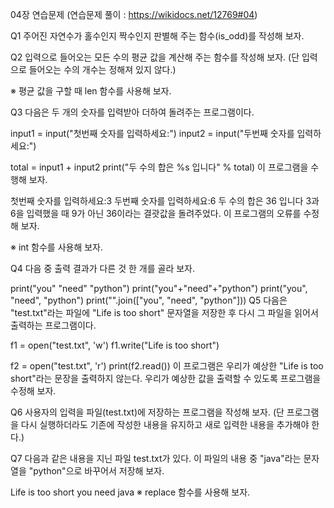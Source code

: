 04장 연습문제
(연습문제 풀이 : https://wikidocs.net/12769#04)

Q1
주어진 자연수가 홀수인지 짝수인지 판별해 주는 함수(is_odd)를 작성해 보자.

Q2
입력으로 들어오는 모든 수의 평균 값을 계산해 주는 함수를 작성해 보자. (단 입력으로 들어오는 수의 개수는 정해져 있지 않다.)

※ 평균 값을 구할 때 len 함수를 사용해 보자.

Q3
다음은 두 개의 숫자를 입력받아 더하여 돌려주는 프로그램이다.

input1 = input("첫번째 숫자를 입력하세요:")
input2 = input("두번째 숫자를 입력하세요:")

total = input1 + input2
print("두 수의 합은 %s 입니다" % total)
이 프로그램을 수행해 보자.

첫번째 숫자를 입력하세요:3
두번째 숫자를 입력하세요:6
두 수의 합은 36 입니다
3과 6을 입력했을 때 9가 아닌 36이라는 결괏값을 돌려주었다. 이 프로그램의 오류를 수정해 보자.

※ int 함수를 사용해 보자.

Q4
다음 중 출력 결과가 다른 것 한 개를 골라 보자.

print("you" "need" "python")
print("you"+"need"+"python")
print("you", "need", "python")
print("".join(["you", "need", "python"]))
Q5
다음은 "test.txt"라는 파일에 "Life is too short" 문자열을 저장한 후 다시 그 파일을 읽어서 출력하는 프로그램이다.

f1 = open("test.txt", 'w')
f1.write("Life is too short")

f2 = open("test.txt", 'r')
print(f2.read())
이 프로그램은 우리가 예상한 "Life is too short"라는 문장을 출력하지 않는다. 우리가 예상한 값을 출력할 수 있도록 프로그램을 수정해 보자.

Q6
사용자의 입력을 파일(test.txt)에 저장하는 프로그램을 작성해 보자. (단 프로그램을 다시 실행하더라도 기존에 작성한 내용을 유지하고 새로 입력한 내용을 추가해야 한다.)

Q7
다음과 같은 내용을 지닌 파일 test.txt가 있다. 이 파일의 내용 중 "java"라는 문자열을 "python"으로 바꾸어서 저장해 보자.

Life is too short
you need java
※ replace 함수를 사용해 보자.
